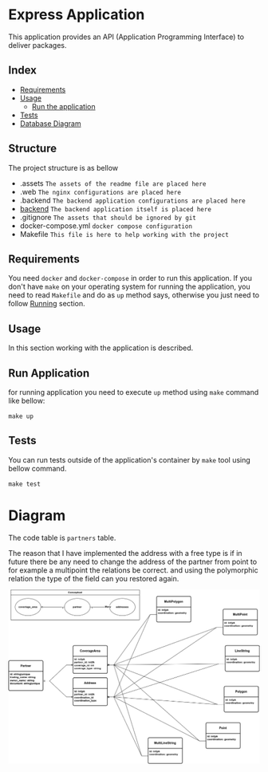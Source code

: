 # Express Application

This application provides an API (Application Programming Interface) to deliver packages.

## Index

* [Requirements](#requirements)
* [Usage](#usage)
  * [Run the application](#run-application)
* [Tests](#tests)
* [Database Diagram](#diagram)

## Structure

The project structure is as bellow

- .assets `The assets of the readme file are placed here`
- .web `The nginx configurations are placed here`
- .backend `The backend application configurations are placed here`
- [backend](./backend) `The backend application itself is placed here`
- .gitignore `The assets that should be ignored by git`
- docker-compose.yml `docker compose configuration`
- Makefile `This file is here to help working with the project`

## Requirements

You need `docker` and `docker-compose` in order to run this application.
If you don't have `make` on your operating system for running the application,
you need to read `Makefile` and do as `up` method says, otherwise you just need
to follow [Running](#run-application) section.

## Usage

In this section working with the application is described.

## Run Application

for running application you need to execute `up` method using `make` command
like bellow:

```shell
make up
```

## Tests

You can run tests outside of the application's container by `make` tool using
bellow command.

```shell
make test
```

# Diagram

The code table is `partners` table.

The reason that I have implemented the address with a free type
is if in future there be any need to change the address of the
partner from point to for example a multipoint the relations be
correct. and using the polymorphic relation the type of the field
can you restored again.

![Database diagram](.assets/package-express.png)
